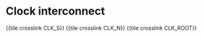 # Clock interconnect

{{tile crosslink CLK_S}}
{{tile crosslink CLK_N}}
{{tile crosslink CLK_ROOT}}
